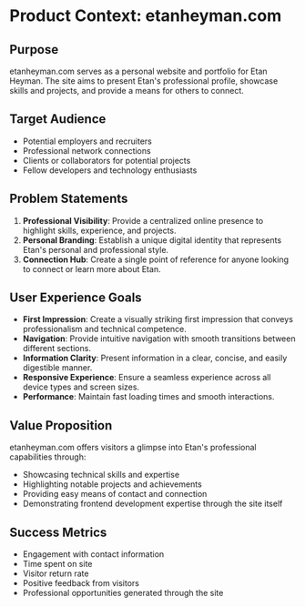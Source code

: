 # Product Context: etanheyman.com

## Purpose

etanheyman.com serves as a personal website and portfolio for Etan Heyman. The site aims to present Etan's professional profile, showcase skills and projects, and provide a means for others to connect.

## Target Audience

- Potential employers and recruiters
- Professional network connections
- Clients or collaborators for potential projects
- Fellow developers and technology enthusiasts

## Problem Statements

1. **Professional Visibility**: Provide a centralized online presence to highlight skills, experience, and projects.
2. **Personal Branding**: Establish a unique digital identity that represents Etan's personal and professional style.
3. **Connection Hub**: Create a single point of reference for anyone looking to connect or learn more about Etan.

## User Experience Goals

- **First Impression**: Create a visually striking first impression that conveys professionalism and technical competence.
- **Navigation**: Provide intuitive navigation with smooth transitions between different sections.
- **Information Clarity**: Present information in a clear, concise, and easily digestible manner.
- **Responsive Experience**: Ensure a seamless experience across all device types and screen sizes.
- **Performance**: Maintain fast loading times and smooth interactions.

## Value Proposition

etanheyman.com offers visitors a glimpse into Etan's professional capabilities through:

- Showcasing technical skills and expertise
- Highlighting notable projects and achievements
- Providing easy means of contact and connection
- Demonstrating frontend development expertise through the site itself

## Success Metrics

- Engagement with contact information
- Time spent on site
- Visitor return rate
- Positive feedback from visitors
- Professional opportunities generated through the site
